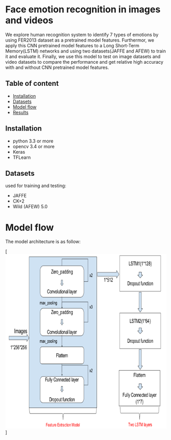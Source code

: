 

# Face emotion recognition in images and videos

We explore human recognition system to identify 7 types of emotions by using FER2013 dataset as a pretrained model features.
Furthermor, we apply this CNN pretrained model features to a Long Short-Term Memory(LSTM) networks and using two
datasets(JAFFE and AFEW) to train it and evaluate it. Finally, we use this
model to test on image datasets and video datasets to compare the performance and get relative high accuracy with and without CNN pretrained model features.

## Table of content

- [Installation](#installation)
- [Datasets](#datasets)
- [Model flow](#model-flow)
- [Results](#results)

## Installation  

- python 3.3 or more
- opencv 3.4 or more  
- Keras
- TFLearn


## Datasets

used for training and testing:

- JAFFE 
- CK+2
- Wild (AFEW) 5.0


# Model flow

The model architecture is as follow:

[![model architecture](https://github.com/windhaunting/face-emotion-recognition-in-images-videos/blob/master/model_flow.png)] 

